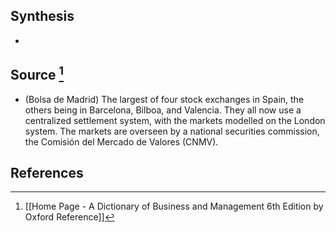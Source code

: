 ## Synthesis
- 
## Source [^1]
- (Bolsa de Madrid) The largest of four stock exchanges in Spain, the others being in Barcelona, Bilboa, and Valencia. They all now use a centralized settlement system, with the markets modelled on the London system. The markets are overseen by a national securities commission, the Comisión del Mercado de Valores (CNMV).
## References

[^1]: [[Home Page - A Dictionary of Business and Management 6th Edition by Oxford Reference]]